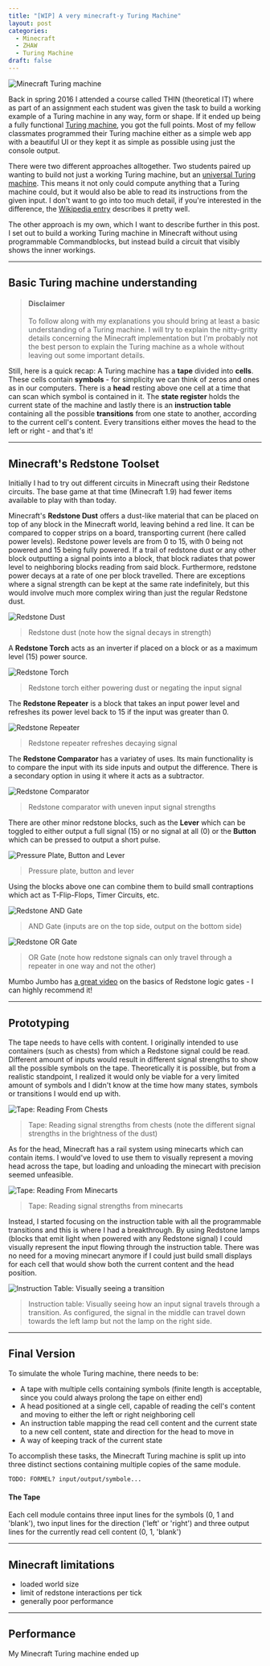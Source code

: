 ```yaml
---
title: "[WIP] A very minecraft-y Turing Machine"
layout: post
categories:
  - Minecraft
  - ZHAW
  - Turing Machine
draft: false
---
```


![Minecraft Turing machine](http://edualc.github.io/images/minecraft_turing_machine/overview.png)

Back in spring 2016 I attended a course called THIN (theoretical IT) where as part of an assignment each student was given the task to build a working example of a Turing machine in any way, form or shape. If it ended up being a fully functional [Turing machine](https://en.wikipedia.org/wiki/Turing_machine), you got the full points. Most of my fellow classmates programmed their Turing machine either as a simple web app with a beautiful UI or they kept it as simple as possible using just the console output.

There were two different approaches alltogether. Two students paired up wanting to build not just a working Turing machine, but an [universal Turing machine](https://en.wikipedia.org/wiki/Universal_Turing_machine). This means it not only could compute anything that a Turing machine could, but it would also be able to read its instructions from the given input. I don't want to go into too much detail, if you're interested in the difference, the [Wikipedia entry](https://en.wikipedia.org/wiki/Universal_Turing_machine) describes it pretty well.

The other approach is my own, which I want to describe further in this post. I set out to build a working Turing machine in Minecraft without using programmable Commandblocks, but instead build a circuit that visibly shows the inner workings.

---

## Basic Turing machine understanding
> #### Disclaimer
> To follow along with my explanations you should bring at least a basic understanding of a Turing machine. I will try to explain the nitty-gritty details concerning the Minecraft implementation but I'm probably not the best person to explain the Turing machine as a whole without leaving out some important details.

Still, here is a quick recap:
A Turing machine has a **tape** divided into **cells**. These cells contain **symbols** - for simplicity we can think of zeros and ones as in our computers. There is a **head** resting above one cell at a time that can scan which symbol is contained in it. The **state register** holds the current state of the machine and lastly there is an **instruction table** containing all the possible **transitions** from one state to another, according to the current cell's content. Every transitions either moves the head to the left or right - and that's it!

---

## Minecraft's Redstone Toolset
Initially I had to try out different circuits in Minecraft using their Redstone circuits. The base game at that time (Minecraft 1.9) had fewer items available to play with than today.

Minecraft's **Redstone Dust** offers a dust-like material that can be placed on top of any block in the Minecraft world, leaving behind a red line. It can be compared to copper strips on a board, transporting current (here called power levels). Redstone power levels are from 0 to 15, with 0 being not powered and 15 being fully powered. If a trail of redstone dust or any other block outputting a signal points into a block, that block radiates that power level to neighboring blocks reading from said block. Furthermore, redstone power decays at a rate of one per block travelled. There are exceptions where a signal strength can be kept at the same rate indefinitely, but this would involve much more complex wiring than just the regular Redstone dust.

![Redstone Dust](http://edualc.github.io/images/minecraft_turing_machine/redstone_dust.png)
> Redstone dust (note how the signal decays in strength)

A **Redstone Torch** acts as an inverter if placed on a block or as a maximum level (15) power source.

![Redstone Torch](http://edualc.github.io/images/minecraft_turing_machine/redstone_torch.png)
> Redstone torch either powering dust or negating the input signal

The **Redstone Repeater** is a block that takes an input power level and refreshes its power level back to 15 if the input was greater than 0.

![Redstone Repeater](http://edualc.github.io/images/minecraft_turing_machine/redstone_repeater.png)
> Redstone repeater refreshes decaying signal

The **Redstone Comparator** has a variatey of uses. Its main functionality is to compare the input with its side inputs and output the difference. There is a secondary option in using it where it acts as a subtractor.

![Redstone Comparator](http://edualc.github.io/images/minecraft_turing_machine/redstone_comparator.png)
> Redstone comparator with uneven input signal strengths

There are other minor redstone blocks, such as the **Lever** which can be toggled to either output a full signal (15) or no signal at all (0) or the **Button** which can be pressed to output a short pulse.

![Pressure Plate, Button and Lever](http://edualc.github.io/images/minecraft_turing_machine/redstone_pressure_plate_button_lever.png)
> Pressure plate, button and lever

Using the blocks above one can combine them to build small contraptions which act as T-Flip-Flops, Timer Circuits, etc.

![Redstone AND Gate](http://edualc.github.io/images/minecraft_turing_machine/redstone_and_gate.png)
> AND Gate (inputs are on the top side, output on the bottom side)

![Redstone OR Gate](http://edualc.github.io/images/minecraft_turing_machine/redstone_or_gate.png)
> OR Gate (note how redstone signals can only travel through a repeater in one way and not the other)

Mumbo Jumbo has [a great video](https://www.youtube.com/watch?v=9EY_XoEImjM) on the basics of Redstone logic gates - I can highly recommend it!

---

## Prototyping

The tape needs to have cells with content. I originally intended to use containers (such as chests) from which a Redstone signal could be read. Different amount of inputs would result in different signal strengths to show all the possible symbols on the tape. Theoretically it is possible, but from a realistic standpoint, I realized it would only be viable for a very limited amount of symbols and I didn't know at the time how many states, symbols or transitions I would end up with.

![Tape: Reading From Chests](http://edualc.github.io/images/minecraft_turing_machine/tape_reading_from_chests.png)
> Tape: Reading signal strengths from chests (note the different signal strengths in the brightness of the dust)

As for the head, Minecraft has a rail system using minecarts which can contain items. I would've loved to use them to visually represent a moving head across the tape, but loading and unloading the minecart with precision seemed unfeasible.

![Tape: Reading From Minecarts](http://edualc.github.io/images/minecraft_turing_machine/tape_reading_from_minecarts.png)
> Tape: Reading signal strengths from minecarts

Instead, I started focusing on the instruction table with all the programmable transitions and this is where I had a breakthrough. By using Redstone lamps (blocks that emit light when powered with any Redstone signal) I could visually represent the input flowing through the instruction table. There was no need for a moving minecart anymore if I could just build small displays for each cell that would show both the current content and the head position.

![Instruction Table: Visually seeing a transition](http://edualc.github.io/images/minecraft_turing_machine/instruction_table_mechanic.png)
> Instruction table: Visually seeing how an input signal travels through a transition. As configured, the signal in the middle can travel down towards the left lamp but not the lamp on the right side.

---

## Final Version

To simulate the whole Turing machine, there needs to be:
- A tape with multiple cells containing symbols (finite length is acceptable, since you could always prolong the tape on either end)
- A head positioned at a single cell, capable of reading the cell's content and moving to either the left or right neighboring cell
- An instruction table mapping the read cell content and the current state to a new cell content, state and direction for the head to move in
- A way of keeping track of the current state

To accomplish these tasks, the Minecraft Turing machine is split up into three distinct sections containing multiple copies of the same module.

```TODO: FORMEL? input/output/symbole... ```

#### The Tape

Each cell module contains three input lines for the symbols (0, 1 and 'blank'), two input lines for the direction ('left' or 'right') and three output lines for the currently read cell content (0, 1, 'blank')


---

## Minecraft limitations

- loaded world size
- limit of redstone interactions per tick
- generally poor performance

---

## Performance

My Minecraft Turing machine ended up
